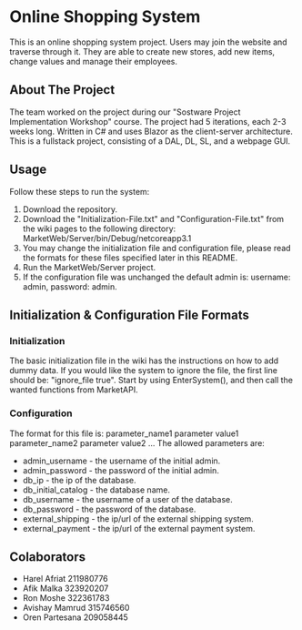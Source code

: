 # Online Shopping System
This is an online shopping system project. Users may join the website and traverse through it.
They are able to create new stores, add new items, change values and manage their employees.

## About The Project
The team worked on the project during our "Sostware Project Implementation Workshop" course.
The project had 5 iterations, each 2-3 weeks long. Written in C# and uses Blazor as the client-server architecture.
This is a fullstack project, consisting of a DAL, DL, SL, and a webpage GUI.

## Usage
Follow these steps to run the system:

1. Download the repository.
2. Download the "Initialization-File.txt" and "Configuration-File.txt" from the wiki pages to the following directory:
   MarketWeb/Server/bin/Debug/netcoreapp3.1
4. You may change the initialization file and configuration file, please read the formats for these files specified later in this README. 
5. Run the MarketWeb/Server project.
6. If the configuration file was unchanged the default admin is: username: admin, password: admin.

## Initialization & Configuration File Formats
### Initialization
The basic initialization file in the wiki has the instructions on how to add dummy data.
If you would like the system to ignore the file, the first line should be: "ignore_file true".
Start by using EnterSystem(), and then call the wanted functions from MarketAPI.
### Configuration
The format for this file is:
parameter_name1 parameter value1
parameter_name2 parameter value2
...
The allowed parameters are:
* admin_username - the username of the initial admin.
* admin_password - the password of the initial admin.
* db_ip - the ip of the database.
* db_initial_catalog - the database name.
* db_username - the username of a user of the database.
* db_password - the password of the database.
* external_shipping - the ip/url of the external shipping system.
* external_payment - the ip/url of the external payment system.

## Colaborators
- Harel Afriat 211980776
- Afik Malka 323920207
- Ron Moshe 322361783
- Avishay Mamrud 315746560
- Oren Partesana 209058445
